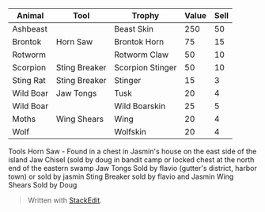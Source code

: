 
| Animal | Tool | Trophy | Value | Sell
|--|--|--|--|--|
| Ashbeast | | Beast Skin | 250 | 50
| Brontok | Horn Saw | Brontok Horn | 75 | 15
| Rotworm | | Rotworm Claw | 50 | 10
| Scorpion | Sting Breaker | Scorpion Stinger | 50 | 10
| Sting Rat | Sting Breaker | Stinger | 15 | 3
| Wild Boar | Jaw Tongs | Tusk | 20 | 4
| Wild Boar | | Wild Boarskin | 25 | 5
| Moths | Wing Shears| Wing | 20 | 4
| Wolf | | Wolfskin | 20 | 4

Tools
Horn Saw - Found in a chest in Jasmin's house on the east side of the island
Jaw Chisel (sold by doug in bandit camp or locked chest at the north end of the eastern swamp
Jaw Tongs Sold by flavio (gutter's district, harbor town) or sold by jasmin
Sting Breaker sold by flavio and Jasmin
Wing Shears Sold by Doug



> Written with [StackEdit](https://stackedit.io/).
<!--stackedit_data:
eyJoaXN0b3J5IjpbLTkwMTUyNzQ3NV19
-->